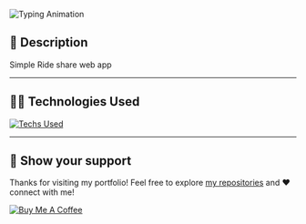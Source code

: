 ![Typing Animation](https://readme-typing-svg.herokuapp.com/?color=AF69EF&size=35&center=true&vCenter=true&width=1000&lines=Ride+Share+-+v1.0&font=JetBrains+Mono)


## 📑 Description
Simple Ride share web app

---

## 🧑‍💻 Technologies Used
[![Techs Used](https://skillicons.dev/icons?i=git,github,pycharm,md,html,css,py,bootstrap,mysql)](https://skillicons.dev)

---

## 🤝 Show your support

Thanks for visiting my portfolio! Feel free to explore [my repositories](https://github.com/ramprasathmk?tab=repositories) and ❤️ connect with me!

[![Buy Me A Coffee](https://img.shields.io/badge/Buy%20Me%20a%20Coffee-ffdd00?&logo=buy-me-a-coffee&logoColor=black)]()
